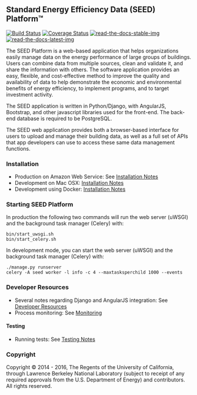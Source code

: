## Standard Energy Efficiency Data (SEED) Platform™
[![Build Status][travis-img]][travis-url] [![Coverage Status][coveralls-img]][coveralls-url] [![read-the-docs-stable-img]][read-the-docs-stable] [![read-the-docs-latest-img]][read-the-docs-latest]

The SEED Platform is a web-based application that helps organizations easily
manage data on the energy performance of large groups of buildings. Users can
combine data from multiple sources, clean and validate it, and share the
information with others. The software application provides an easy, flexible,
and cost-effective method to improve the quality and availability of data to
help demonstrate the economic and environmental benefits of energy efficiency,
to implement programs, and to target investment activity.

The SEED application is written in Python/Django, with AngularJS, Bootstrap,
and other javascript libraries used for the front-end. The back-end database
is required to be PostgreSQL.

The SEED web application provides both a browser-based interface for users to
upload and manage their building data, as well as a full set of APIs that app
developers can use to access these same data management functions.


### Installation

* Production on Amazon Web Service: See [Installation Notes][production-aws-url]
* Development on Mac OSX: [Installation Notes][development-mac-osx]
* Development using Docker: [Installation Notes][development-docker]

### Starting SEED Platform

In production the following two commands will run the web server (uWSGI) and
the background task manager (Celery) with:

```
bin/start_uwsgi.sh
bin/start_celery.sh
```

In development mode, you can start the web server (uWSGI) and the background
task manager (Celery) with:

```
./manage.py runserver
celery -A seed worker -l info -c 4 --maxtasksperchild 1000 --events
```

### Developer Resources

* Several notes regarding Django and AngularJS integration: See [Developer Resources](...)
* Process monitoring: See [Monitoring](...)

#### Testing

* Running tests: See [Testing Notes](...)

### Copyright
Copyright ©  2014 - 2016, The Regents of the University of California, through
Lawrence Berkeley National Laboratory (subject to receipt of any required
approvals from the U.S. Department of Energy) and contributors. All rights
reserved.


[development-docker]: https://github.com/SEED-platform/seed/wiki/Development-version-of-SEED-on-a-Docker
[development-mac-osx]: https://github.com/SEED-platform/seed/wiki/Development-version-of-SEED-on-a-Mac-OSX
[production-aws-url]: http://www.github.com/seed-platform/seed/wiki/Installation
[read-the-docs-stable]: http://seed-platform.readthedocs.org/en/stable
[read-the-docs-stable-img]: https://readthedocs.org/projects/seed-platform/badge/?version=stable
[read-the-docs-latest]: http://seed-platform.readthedocs.org/en/latest/
[read-the-docs-latest-img]: https://readthedocs.org/projects/seed-platform/badge/?version=latest
[travis-img]: https://travis-ci.org/SEED-platform/seed.svg?branch=develop
[travis-url]: https://travis-ci.org/SEED-platform/seed
[coveralls-img]: https://coveralls.io/repos/SEED-platform/seed/badge.svg
[coveralls-url]: https://coveralls.io/github/SEED-platform/seed
